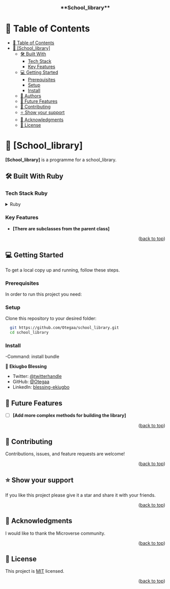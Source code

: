 <a name="readme-top"></a>

<div align="center">

  <h3><b>**School_library**</b></h3>

</div>

# 📗 Table of Contents

- [📗 Table of Contents](#-table-of-contents)
- [📖 \[School_library\] ](#-School_library-)
  - [🛠 Built With ](#-built-with-)
    - [Tech Stack ](#tech-stack-)
    - [Key Features ](#key-features-)
  - [💻 Getting Started ](#-getting-started-)
    - [Prerequisites](#prerequisites)
    - [Setup](#setup)
    - [Install](#install)
  - [👥 Authors ](#-authors-)
  - [🔭 Future Features ](#-future-features-)
  - [🤝 Contributing ](#-contributing-)
  - [⭐️ Show your support ](#️-show-your-support-)
  - [🙏 Acknowledgments ](#-acknowledgments-)
  - [📝 License ](#-license-)

# 📖 [School_library] <a name="about-project"></a>

**[School_library]** is a programme for a school_library.

## 🛠 Built With <a name="built-with">Ruby</a>

### Tech Stack <a name="tech-stack">Ruby</a>

<details>
  <summary>Ruby</summary>
</details>

### Key Features <a name="key-features"></a>

- **[There are subclasses from the parent class]**

<p align="right">(<a href="#readme-top">back to top</a>)</p>

## 💻 Getting Started <a name="getting-started"></a>

To get a local copy up and running, follow these steps.

### Prerequisites

In order to run this project you need:

### Setup

Clone this repository to your desired folder:

```sh
  git https://github.com/Otegaa/school_library.git
  cd school_library
```

### Install

-Command: install bundle

<!-- AUTHORS -->

👤 **Ekiugbo Blessing**

- Twitter: [@twitterhandle](https://twitter.com/O_tegaaa)
- GitHub: [@Otegaa](https://github.com/Otegaa)
- LinkedIn: [blessing-ekiugbo](https://www.linkedin.com/in/blessing-ekiugbo/)

## 🔭 Future Features <a name="future-features"></a>

- [ ] **[Add more complex methods for building the library]**

<p align="right">(<a href="#readme-top">back to top</a>)</p>

## 🤝 Contributing <a name="contributing"></a>

Contributions, issues, and feature requests are welcome!

<p align="right">(<a href="#readme-top">back to top</a>)</p>

## ⭐️ Show your support <a name="support"></a>

If you like this project please give it a star and share it with your friends.

<p align="right">(<a href="#readme-top">back to top</a>)</p>

## 🙏 Acknowledgments <a name="acknowledgements"></a>

I would like to thank the Microverse community.

<p align="right">(<a href="#readme-top">back to top</a>)</p>

## 📝 License <a name="license"></a>

This project is [MIT](https://github.com/Otegaa/school_library/blob/dev/LICENSE) licensed.

<p align="right">(<a href="#readme-top">back to top</a>)</p>
